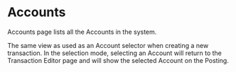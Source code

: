 # Accounts

Accounts page lists all the Accounts in the system.

The same view as used as an Account selector when creating a new transaction.
In the selection mode, selecting an Account will return to the Transaction Editor page and will show the selected Account on the Posting.
